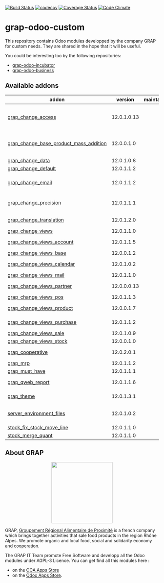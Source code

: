 [![Build Status](https://travis-ci.org/grap/grap-odoo-custom.svg?branch=12.0)](https://travis-ci.org/grap/grap-odoo-custom?branch=12.0)
[![codecov](https://codecov.io/gh/grap/grap-odoo-custom/branch/12.0/graph/badge.svg)](https://codecov.io/gh/grap/grap-odoo-custom)
[![Coverage Status](https://coveralls.io/repos/github/grap/grap-odoo-custom/badge.svg?branch=12.0)](https://coveralls.io/github/grap/grap-odoo-custom?branch=12.0)
[![Code Climate](https://codeclimate.com/github/grap/grap-odoo-custom/badges/gpa.svg)](https://codeclimate.com/github/grap/grap-odoo-custom)


# grap-odoo-custom

This repository contains Odoo modules developped by the company GRAP for
custom needs. They are shared in the hope that it will be useful.

You could be interesting too by the following repositories:

* [grap-odoo-incubator](https://github.com/grap/grap-odoo-incubator)
* [grap-odoo-business](https://github.com/grap/grap-odoo-business)

[//]: # (addons)

Available addons
----------------
addon | version | maintainers | summary
--- | --- | --- | ---
[grap_change_access](grap_change_access/) | 12.0.1.0.13 |  | Add new groups for specific models and change accesses for a number of models.
[grap_change_base_product_mass_addition](grap_change_base_product_mass_addition/) | 12.0.0.1.0 |  | Fix slow call to odoo.tests.Form, used in base_product_mass_addition, for purchase_quick module
[grap_change_data](grap_change_data/) | 12.0.1.0.8 |  | GRAP - Change Data
[grap_change_default](grap_change_default/) | 12.0.1.1.2 |  | GRAP - Change Default
[grap_change_email](grap_change_email/) | 12.0.1.1.2 |  | Change default email template for invoices, sale and purchase orders
[grap_change_precision](grap_change_precision/) | 12.0.1.1.1 |  | Change the precisions names and values of some fields
[grap_change_translation](grap_change_translation/) | 12.0.1.2.0 |  | Disable the translation mechanism for a many fields
[grap_change_views](grap_change_views/) | 12.0.1.1.0 |  | GRAP - Change Views
[grap_change_views_account](grap_change_views_account/) | 12.0.1.1.5 |  | GRAP - Change Views Account
[grap_change_views_base](grap_change_views_base/) | 12.0.0.1.2 |  | GRAP - Change Base Views
[grap_change_views_calendar](grap_change_views_calendar/) | 12.0.1.0.2 |  | GRAP - Change Calendar Views
[grap_change_views_mail](grap_change_views_mail/) | 12.0.1.1.0 |  | GRAP - Change Mail Views
[grap_change_views_partner](grap_change_views_partner/) | 12.0.0.0.13 |  | GRAP - Change Partner Views
[grap_change_views_pos](grap_change_views_pos/) | 12.0.1.1.3 |  | GRAP - Change POS Views
[grap_change_views_product](grap_change_views_product/) | 12.0.0.1.7 |  | GRAP - Change Product Views
[grap_change_views_purchase](grap_change_views_purchase/) | 12.0.1.1.2 |  | GRAP - Change Purchase Views
[grap_change_views_sale](grap_change_views_sale/) | 12.0.1.0.9 |  | GRAP - Change Sale Views
[grap_change_views_stock](grap_change_views_stock/) | 12.0.0.1.0 |  | GRAP - Change Stock Views
[grap_cooperative](grap_cooperative/) | 12.0.2.0.1 |  | Add Directories, Companies, Colleges, Peoples, etc.
[grap_mrp](grap_mrp/) | 12.0.1.1.2 |  | Install MRP modules for R&D
[grap_must_have](grap_must_have/) | 12.0.1.1.1 |  | Install must have modules
[grap_qweb_report](grap_qweb_report/) | 12.0.1.1.6 |  | GRAP - Custom Qweb Reports
[grap_theme](grap_theme/) | 12.0.1.3.1 |  | Customize Odoo web User Interface
[server_environment_files](server_environment_files/) | 12.0.1.0.2 |  | Add custom CSS and extra text on PoS ticket depending on the environment
[stock_fix_stock_move_line](stock_fix_stock_move_line/) | 12.0.1.1.0 |  | Stock - Fix Stock Move Lines
[stock_merge_quant](stock_merge_quant/) | 12.0.1.1.0 |  | Stock - Merge Quants

[//]: # (end addons)

## About GRAP

<p align="center">
   <img src="http://www.grap.coop/wp-content/uploads/2016/11/GRAP.png" width="200"/>
</p>

GRAP, [Groupement Régional Alimentaire de Proximité](http://www.grap.coop) is a
french company which brings together activities that sale food products in the
region Rhône Alpes. We promote organic and local food, social and solidarity
economy and cooperation.


The GRAP IT Team promote Free Software and developp all the Odoo modules under
AGPL-3 Licence. You can get find all this modules here :
* on the [OCA Apps Store](https://odoo-community.org/shop?&search=GRAP)
* on the [Odoo Apps Store](https://www.odoo.com/apps/modules/browse?author=GRAP).
